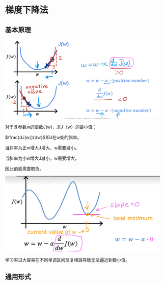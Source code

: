 # 梯度下降法

## 基本原理

![image-20230119115326796](./%E6%A2%AF%E5%BA%A6%E4%B8%8B%E9%99%8D%E6%B3%95.assets/image-20230119115326796.png)

对于含参数w的函数J(w)，求J（w）的最小值：

$\frac{dJ(w)}{dw}$即J在w处的斜率。

当斜率为正w增大J增大，w需要减小。

当斜率为小w增大J减小，w需要增大。

因此前面需要取负。



![image-20230119120744337](./%E6%A2%AF%E5%BA%A6%E4%B8%8B%E9%99%8D%E6%B3%95.assets/image-20230119120744337.png)

学习率过大容易在不同单调区间反复横跳导致无法逼近到极小值。

## 通用形式
